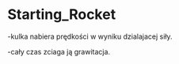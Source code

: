 # Starting_Rocket

-kulka nabiera prędkości w wyniku dzialajacej siły.

-cały czas zciaga ją grawitacja.
